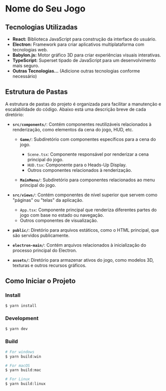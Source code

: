 # Nome do Seu Jogo

## Tecnologias Utilizadas

- **React:** Biblioteca JavaScript para construção da interface do usuário.
- **Electron:** Framework para criar aplicativos multiplataforma com tecnologias web.
- **Babylon.js:** Motor gráfico 3D para criar experiências visuais interativas.
- **TypeScript:** Superset tipado de JavaScript para um desenvolvimento mais seguro.
- **Outras Tecnologias...** (Adicione outras tecnologias conforme necessário)

## Estrutura de Pastas

A estrutura de pastas do projeto é organizada para facilitar a manutenção e escalabilidade do código. Abaixo está uma descrição breve de cada diretório:

- **`src/components/`**: Contém componentes reutilizáveis relacionados à renderização, como elementos da cena do jogo, HUD, etc.

  - **`Game/`**: Subdiretório com componentes específicos para a cena do jogo.
    - `Scene.tsx`: Componente responsável por renderizar a cena principal do jogo.
    - `HUD.tsx`: Componente para o Heads-Up Display.
    - Outros componentes relacionados à renderização.

  - **`MainMenu/`**: Subdiretório para componentes relacionados ao menu principal do jogo.

- **`src/views/`**: Contém componentes de nível superior que servem como "páginas" ou "telas" da aplicação.

  - `App.tsx`: Componente principal que renderiza diferentes partes do jogo com base no estado ou navegação.
  - Outros componentes de visualização.

- **`public/`**: Diretório para arquivos estáticos, como o HTML principal, que são servidos publicamente.

- **`electron-main/`**: Contém arquivos relacionados à inicialização do processo principal do Electron.

- **`assets/`**: Diretório para armazenar ativos do jogo, como modelos 3D, texturas e outros recursos gráficos.

## Como Iniciar o Projeto

### Install

```bash
$ yarn install
```

### Development

```bash
$ yarn dev
```

### Build

```bash
# For windows
$ yarn build:win

# For macOS
$ yarn build:mac

# For Linux
$ yarn build:linux
```

